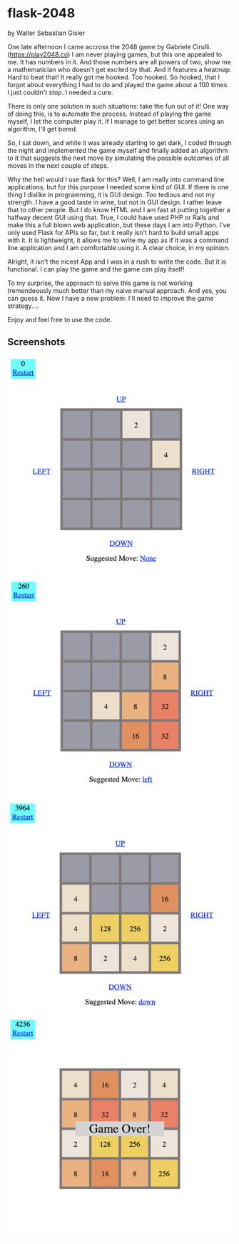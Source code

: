 # flask-2048

by Walter Sebastian Gisler

One late afternoon I came accross the 2048 game by Gabriele Cirulli. (https://play2048.co) I am never playing games, but this one appealed to me. It has numbers in it. And those numbers are all powers of two, show me a mathematician who doesn't get excited by that. And it features a heatmap. Hard to beat that! It really got me hooked. Too hooked. So hooked, that I forgot about everything I had to do and played the game about a 100 times. I just couldn't stop. I needed a cure.

There is only one solution in such situations: take the fun out of it! One way of doing this, is to automate the process. Instead of playing the game myself, I let the computer play it. If I manage to get better scores using an algorithm, I'll get bored.

So, I sat down, and while it was already starting to get dark, I coded through the night and implemented the game myself and finally added an algorithm to it that suggests the next move by simulating the possible outcomes of all moves in the next couple of steps.

Why the hell would I use flask for this? Well, I am really into command line applications, but for this purpose I needed some kind of GUI. If there is one thing I dislike in programming, it is GUI design. Too tedious and not my strength. I have a good taste in wine, but not in GUI design. I rather leave that to other people. But I do know HTML and I am fast at putting together a halfway decent GUI using that. True, I could have used PHP or Rails and make this a full blown web application, but these days I am into Python. I've only used Flask for APIs so far, but it really isn't hard to build small apps with it. It is lightweight, it allows me to write my app as if it was a command line application and I am comfortable using it. A clear choice, in my opinion.

Alright, it isn't the nicest App and I was in a rush to write the code. But it is functional. I can play the game and the game can play itself!

To my surprise, the approach to solve this game is not working tremendeously much better than my naive manual approach. And yes, you can guess it. Now I have a new problem: I'll need to improve the game strategy....

Enjoy and feel free to use the code.

## Screenshots

![Before the start of the game](1.png)
![Playing the game](2.png)
![Playing the game](3.png)
![Oops! I blew it.](4.png)
